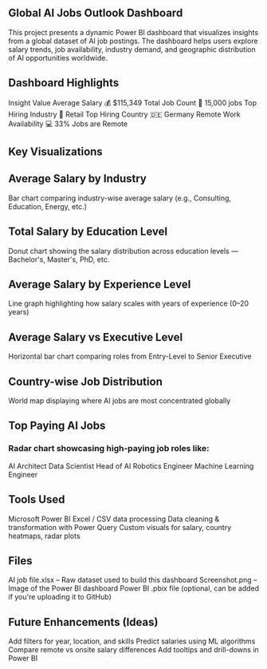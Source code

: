 ## Global AI Jobs Outlook Dashboard
This project presents a dynamic Power BI dashboard that visualizes insights from a global dataset of AI job postings. The dashboard helps users explore salary trends, job availability, industry demand, and geographic distribution of AI opportunities worldwide.

## Dashboard Highlights
Insight	Value
Average Salary	💰 $115,349
Total Job Count	📌 15,000 jobs
Top Hiring Industry	🏢 Retail
Top Hiring Country	🇩🇪 Germany
Remote Work Availability	💻 33% Jobs are Remote

## Key Visualizations
## Average Salary by Industry
Bar chart comparing industry-wise average salary (e.g., Consulting, Education, Energy, etc.)

## Total Salary by Education Level
Donut chart showing the salary distribution across education levels — Bachelor's, Master's, PhD, etc.

## Average Salary by Experience Level
Line graph highlighting how salary scales with years of experience (0–20 years)

## Average Salary vs Executive Level
Horizontal bar chart comparing roles from Entry-Level to Senior Executive

## Country-wise Job Distribution
World map displaying where AI jobs are most concentrated globally

## Top Paying AI Jobs
### Radar chart showcasing high-paying job roles like:
AI Architect
Data Scientist
Head of AI
Robotics Engineer
Machine Learning Engineer

## Tools Used
Microsoft Power BI
Excel / CSV data processing
Data cleaning & transformation with Power Query
Custom visuals for salary, country heatmaps, radar plots


## Files
AI job file.xlsx – Raw dataset used to build this dashboard
Screenshot.png – Image of the Power BI dashboard
Power BI .pbix file (optional, can be added if you're uploading it to GitHub)

## Future Enhancements (Ideas)
Add filters for year, location, and skills
Predict salaries using ML algorithms
Compare remote vs onsite salary differences
Add tooltips and drill-downs in Power BI

